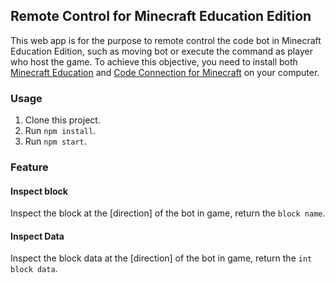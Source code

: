 ## Remote Control for Minecraft Education Edition
This web app is for the purpose to remote control the code bot in Minecraft Education Edition, such as moving bot or execute the command as player who host the game. To achieve this objective, you need to install both [Minecraft Education](https://education.minecraft.net/) and [Code Connection for Minecraft](https://www.microsoft.com/zh-tw/p/code-connection-for-minecraft/9ppfpg2fg2qb?SilentAuth=1&activetab=pivot:overviewtab) on your computer.

### Usage
1. Clone this project.
2. Run `npm install`.
3. Run `npm start`.

### Feature

#### Inspect block
Inspect the block at the [direction] of the bot in game, return the `block name`.

#### Inspect Data
Inspect the block data at the [direction] of the bot in game, return the `int` `block data`.
